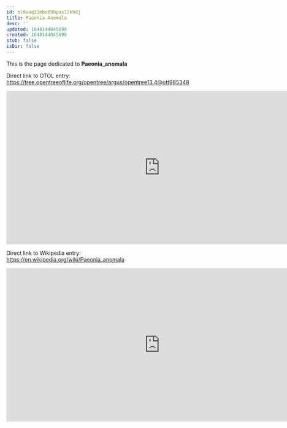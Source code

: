 ```yaml
---
id: bl9vaq32mbo09bpas72k9dj
title: Paeonia Anomala
desc: ''
updated: 1648144045698
created: 1648144045698
stub: false
isDir: false
---
```

This is the page dedicated to **Paeonia_anomala**


Direct link to OTOL entry: https://tree.opentreeoflife.org/opentree/argus/opentree13.4@ott985348



<html>
    <body>
    <iframe src="https://tree.opentreeoflife.org/opentree/argus/opentree13.4@ott985348"
    width="800" height="400" frameborder="0" allowfullscreen> </iframe>
    </body>
</html>
    


Direct link to Wikipedia entry: https://en.wikipedia.org/wiki/Paeonia_anomala



<html>
    <body>
    <iframe src="https://en.wikipedia.org/wiki/Paeonia_anomala"
    width="800" height="400" frameborder="0" allowfullscreen> </iframe>
    </body>
</html>
    
